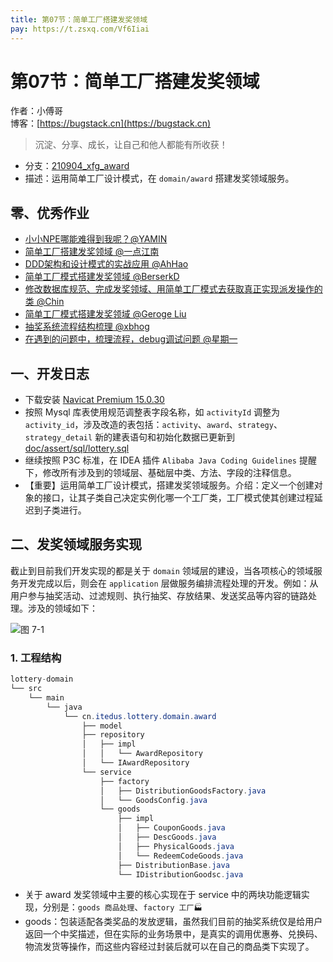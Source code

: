 ```yaml
---
title: 第07节：简单工厂搭建发奖领域
pay: https://t.zsxq.com/Vf6Iiai
---
```


# 第07节：简单工厂搭建发奖领域

作者：小傅哥
<br/>博客：[https://bugstack.cn](https://bugstack.cn)

>沉淀、分享、成长，让自己和他人都能有所收获！

- 分支：[210904_xfg_award](https://gitcode.net/KnowledgePlanet/Lottery/-/tree/210904_xfg_award) 
- 描述：运用简单工厂设计模式，在 `domain/award` 搭建发奖领域服务。

## 零、优秀作业

- [小小NPE哪能难得到我呢？@YAMIN](https://t.zsxq.com/06fmYBI2F)
- [简单工厂搭建发奖领域 @一点江南](https://t.zsxq.com/06r7aeq7M)
- [DDD架构和设计模式的实战应用 @AhHao](https://t.zsxq.com/06jqvJ6MN)
- [简单工厂模式搭建发奖领域 @BerserkD](https://t.zsxq.com/06imAaMnE)
- [修改数据库规范、完成发奖领域、用简单工厂模式去获取真正实现派发操作的类 @Chin](https://t.zsxq.com/06aEyf6m2)
- [简单工厂模式搭建发奖领域 @Geroge Liu](https://t.zsxq.com/06fq7y7m6)
- [抽奖系统流程结构梳理 @xbhog](https://t.zsxq.com/08Gbdo415)
- [在遇到的问题中，梳理流程，debug调试问题 @星期一](https://t.zsxq.com/0dGV8NGh1)

## 一、开发日志

- 下载安装 [Navicat Premium 15.0.30](http://rjxz.jxhwst.top/index.html) 
- 按照 Mysql 库表使用规范调整表字段名称，如 `activityId` 调整为 `activity_id`，涉及改造的表包括：`activity`、`award`、`strategy`、`strategy_detail` 新的建表语句和初始化数据已更新到 [doc/assert/sql/lottery.sql](https://gitcode.net/KnowledgePlanet/Lottery/-/blob/master/doc/assets/sql/lottery.sql)
- 继续按照 P3C 标准，在 IDEA 插件 `Alibaba Java Coding Guidelines` 提醒下，修改所有涉及到的领域层、基础层中类、方法、字段的注释信息。
- 【重要】运用简单工厂设计模式，搭建发奖领域服务。介绍：定义一个创建对象的接口，让其子类自己决定实例化哪一个工厂类，工厂模式使其创建过程延迟到子类进行。

## 二、发奖领域服务实现

截止到目前我们开发实现的都是关于 `domain` 领域层的建设，当各项核心的领域服务开发完成以后，则会在 `application` 层做服务编排流程处理的开发。例如：从用户参与抽奖活动、过滤规则、执行抽奖、存放结果、发送奖品等内容的链路处理。涉及的领域如下：

![图 7-1](/images/article/project/lottery/Part-2/7-01.png)

### 1. 工程结构

```java
lottery-domain
└── src
    └── main
        └── java
            └── cn.itedus.lottery.domain.award
                ├── model
                ├── repository
                │   ├── impl
                │   │   └── AwardRepository
                │   └── IAwardRepository
                └── service
                    ├── factory
                    │   ├── DistributionGoodsFactory.java
                    │   └── GoodsConfig.java
                    └── goods
                        ├── impl
                        │   ├── CouponGoods.java
                        │   ├── DescGoods.java
                        │   ├── PhysicalGoods.java
                        │   └── RedeemCodeGoods.java
                        ├── DistributionBase.java
                        └── IDistributionGoodsc.java
```

- 关于 award 发奖领域中主要的核心实现在于 service 中的两块功能逻辑实现，分别是：`goods 商品处理`、`factory 工厂🏭`
- goods：包装适配各类奖品的发放逻辑，虽然我们目前的抽奖系统仅是给用户返回一个中奖描述，但在实际的业务场景中，是真实的调用优惠券、兑换码、物流发货等操作，而这些内容经过封装后就可以在自己的商品类下实现了。
